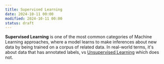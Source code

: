 ```yaml
---
title: Supervised Learning
date: 2024-10-11 00:00
modified: 2024-10-11 00:00
status: draft
---
```


**Supervised Learning** is one of the most common categories of Machine Learning approaches, where a model learns to make inferences about new data by being trained on a corpus of related data. In real-world terms, it's about data that has annotated labels, vs [Unsupervised Learning](unsupervised-learning.md) which does not.